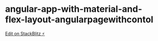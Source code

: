 # angular-app-with-material-and-flex-layout-angularpagewithcontol

[Edit on StackBlitz ⚡️](https://stackblitz.com/edit/angular-app-with-material-and-flex-layout-angularpagewithcontol)